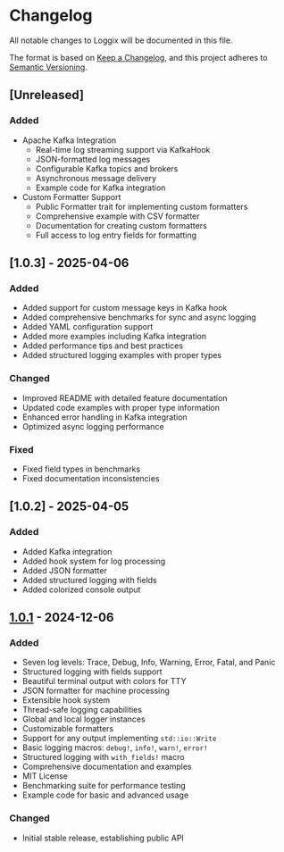 # Changelog

All notable changes to Loggix will be documented in this file.

The format is based on [Keep a Changelog](https://keepachangelog.com/en/1.0.1/),
and this project adheres to [Semantic Versioning](https://semver.org/spec/v2.0.0.html).

## [Unreleased]

### Added
- Apache Kafka Integration
  - Real-time log streaming support via KafkaHook
  - JSON-formatted log messages
  - Configurable Kafka topics and brokers
  - Asynchronous message delivery
  - Example code for Kafka integration
- Custom Formatter Support
  - Public Formatter trait for implementing custom formatters
  - Comprehensive example with CSV formatter
  - Documentation for creating custom formatters
  - Full access to log entry fields for formatting

## [1.0.3] - 2025-04-06

### Added
- Added support for custom message keys in Kafka hook
- Added comprehensive benchmarks for sync and async logging
- Added YAML configuration support
- Added more examples including Kafka integration
- Added performance tips and best practices
- Added structured logging examples with proper types

### Changed
- Improved README with detailed feature documentation
- Updated code examples with proper type information
- Enhanced error handling in Kafka integration
- Optimized async logging performance

### Fixed
- Fixed field types in benchmarks
- Fixed documentation inconsistencies

## [1.0.2] - 2025-04-05

### Added
- Added Kafka integration
- Added hook system for log processing
- Added JSON formatter
- Added structured logging with fields
- Added colorized console output

## [1.0.1] - 2024-12-06

### Added
- Seven log levels: Trace, Debug, Info, Warning, Error, Fatal, and Panic
- Structured logging with fields support
- Beautiful terminal output with colors for TTY
- JSON formatter for machine processing
- Extensible hook system
- Thread-safe logging capabilities
- Global and local logger instances
- Customizable formatters
- Support for any output implementing `std::io::Write`
- Basic logging macros: `debug!`, `info!`, `warn!`, `error!`
- Structured logging with `with_fields!` macro
- Comprehensive documentation and examples
- MIT License
- Benchmarking suite for performance testing
- Example code for basic and advanced usage

### Changed
- Initial stable release, establishing public API

[1.0.1]: https://github.com/cploutarchou/loggix/releases/tag/v1.0.1
